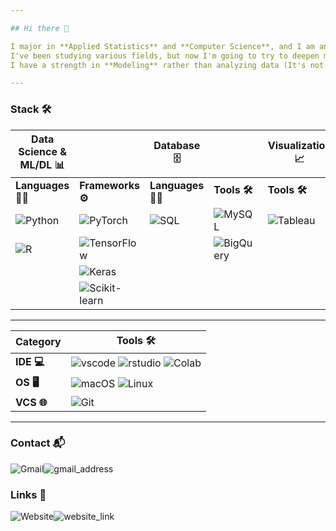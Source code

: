```yaml
---

## Hi there 👋  

I major in **Applied Statistics** and **Computer Science**, and I am an interested student in **Data Science** and **ML/DL**.  
I've been studying various fields, but now I'm going to try to deepen my studies with **Data Science** places.  
I have a strength in **Modeling** rather than analyzing data (It's not that I can't analyze better than others because I majored in statistics.), and I'm currently studying in the **"CAU-ET"** AI lab.  

---
```


### Stack 🛠️  
| Data Science & ML/DL 📊               |                                 | Database 🗄️                    |                   | Visualization 📈                          | ETC 📚 (familiar with)                      |
|---------------------------------------|---------------------------------|--------------------------------|-------------------|-------------------------------------------|---------------------------------------------|
| **Languages 🧑‍💻**                  | **Frameworks ⚙️**              | **Languages 🧑‍💻**             | **Tools 🛠️**    | **Tools 🛠️**                              | **Languages 🧑‍💻**                           |
| ![Python](https://img.shields.io/badge/Python-[4/5]-3776AB?style=flat-square&logo=python&logoColor=white) | ![PyTorch](https://img.shields.io/badge/PyTorch-[3.5/5]-EE4C2C?style=flat-square&logo=pytorch&logoColor=white) | ![SQL](https://img.shields.io/badge/SQL-[2/5]-4479A1?style=flat-square&logo=sql&logoColor=white) | ![MySQL](https://img.shields.io/badge/MySQL-[3/5]-00000F?style=flat-square&logo=mysql&logoColor=white) | ![Tableau](https://img.shields.io/badge/Tableau-[2/5]-E97627?style=flat-square&logo=tableau&logoColor=white) | ![C](https://img.shields.io/badge/C-[2/5]-00599C?style=flat-square&logo=c&logoColor=white) |
| ![R](https://img.shields.io/badge/R-[3/5]-276DC3?style=flat-square&logo=r&logoColor=white) | ![TensorFlow](https://img.shields.io/badge/TensorFlow-[2/5]-FF6F00?style=flat-square&logo=tensorflow&logoColor=white) |                                | ![BigQuery](https://img.shields.io/badge/BigQuery-[2/5]-4285F4?style=flat-square&logo=google-bigquery&logoColor=white) |                                           | ![Java](https://img.shields.io/badge/Java-[2/5]-ED8B00?style=flat-square&logo=openjdk&logoColor=white) |
|                                       | ![Keras](https://img.shields.io/badge/Keras-[3/5]-D00000?style=flat-square&logo=keras&logoColor=white) |                                |                   |                                           |                                             |
|                                       | ![Scikit-learn](https://img.shields.io/badge/Scikit--learn-[3.5/5]-F7931E?style=flat-square&logo=scikit-learn&logoColor=white) |                                |                   |                                           |                                             |

---

| **Category**   | **Tools 🛠️**                                                                                                                                                          |
|----------------|----------------------------------------------------------------------------------------------------------------------------------------------------------------------|
| **IDE 💻**    | ![vscode](https://img.shields.io/badge/Visual_Studio_Code-0078D4?style=flat-square&logo=visual%20studio%20code&logoColor=white) ![rstudio](https://img.shields.io/badge/RStudio-75AADB?style=flat-square&logo=RStudio&logoColor=white) ![Colab](https://img.shields.io/badge/Colab-F9AB00?style=flat-square&logo=google-colab&logoColor=white) |
| **OS 🖥️**     | ![macOS](https://img.shields.io/badge/mac%20os-000000?style=flat-square&logo=apple&logoColor=white) ![Linux](https://img.shields.io/badge/Linux-FCC624?style=flat-square&logo=linux&logoColor=black)                                      |
| **VCS 🌐**    | ![Git](https://img.shields.io/badge/GIT-E44C30?style=flat-square&logo=git&logoColor=white)                                                                                                                   |
---

### Contact 📬  
![Gmail](https://img.shields.io/badge/Gmail-D14836?style=flat-square&logo=gmail&logoColor=white)![gmail_address](https://img.shields.io/badge/-kangty0527@gmail.com-gray?style=flat-square&logoColor=white)

### Links 🔗  
![Website](https://img.shields.io/badge/Website-181717?style=flat-square&logo=github&logoColor=white)![website_link](https://img.shields.io/badge/-Noru--Kang.github.io-gray?style=flat-square&logoColor=white)
